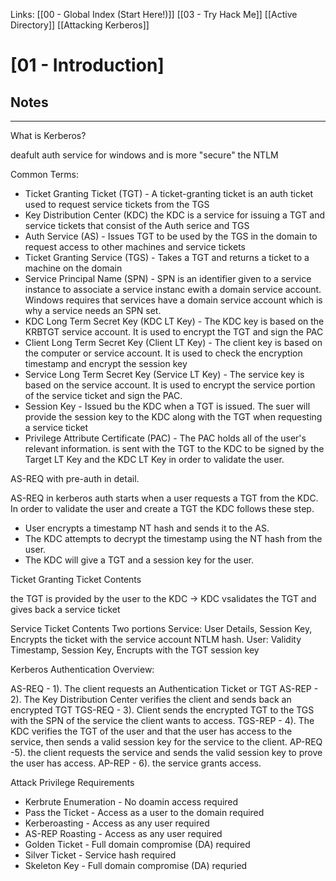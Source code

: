Links: [[00 - Global Index (Start Here!)]] [[03 - Try Hack Me]] [[Active Directory]] [[Attacking Kerberos]]
# [01 - Introduction]
## Notes
---
What is Kerberos?

deafult auth service for windows and is more "secure" the NTLM

Common Terms:
- Ticket Granting Ticket (TGT) - A ticket-granting ticket is an auth ticket used to request service tickets from the TGS
- Key Distribution Center (KDC) the KDC is a service for issuing a TGT and service tickets that consist of the Auth serice and TGS
- Auth Service (AS) - Issues TGT to be used by the TGS in the domain to request access to other machines and service tickets
- Ticket Granting Service (TGS) - Takes a TGT and returns a ticket to a machine on the domain
- Service Principal Name (SPN) - SPN is an identifier given to a service instance to associate a service instanc ewith a domain service account. Windows requires that services have a domain service account which is why a service needs an SPN set.
- KDC Long Term Secret Key (KDC LT Key) - The KDC key is based on the KRBTGT service account. It is used to encrypt the TGT and sign the PAC
- Client Long Term Secret Key (Client LT Key) - The client key is based on the computer or service account. It is used to check the encryption timestamp and encrypt the session key
- Service Long Term Secret Key (Service LT Key) - The service key is based on the service account. It is used to encrypt the service portion of the service ticket and sign the PAC.
- Session Key - Issued bu the KDC when a TGT is issued. The suer will provide the session key to the KDC along with the TGT when requesting a service ticket
- Privilege Attribute Certificate (PAC) - The PAC holds all of the user's relevant information. is sent with the TGT to the KDC to be signed by the Target LT Key and the KDC LT Key in order to validate the user.


AS-REQ with pre-auth in detail.

AS-REQ in kerberos auth starts when a user requests a TGT from the KDC. In order to validate the user and create a TGT the KDC follows these step.
- User encrypts a timestamp NT hash and sends it to the AS.
- The KDC attempts to decrypt the timestamp using the NT hash from the user.
- The KDC will give a TGT and a session key for the user.

Ticket Granting Ticket Contents

the TGT is provided by the user to the KDC -> KDC vsalidates the TGT and gives back a service ticket

Service Ticket Contents
Two portions
Service: User Details, Session Key, Encrypts the ticket with the service account NTLM hash.
User: Validity Timestamp, Session Key, Encrupts with the TGT session key

Kerberos Authentication Overview:

AS-REQ - 1). The client requests an Authentication Ticket or TGT
AS-REP - 2). The Key Distribution Center verifies the client and sends back an encrypted TGT
TGS-REQ - 3). Client sends the encrypted TGT to the TGS with the SPN of the service the client wants to access.
TGS-REP - 4). The KDC verifies the TGT of the user and that the user has access to the service, then sends a valid session key for the service to the client.
AP-REQ -5). the client requests the service and sends the valid session key to prove the user has access.
AP-REP - 6). the service grants access.

Attack Privilege Requirements
- Kerbrute Enumeration - No doamin access required
- Pass the Ticket - Access as a user to the domain required
- Kerberoasting - Access as any user required
- AS-REP Roasting - Access as any user required
- Golden Ticket - Full domain compromise (DA) required
- Silver Ticket - Service hash required
- Skeleton Key - Full domain compromise (DA) requried